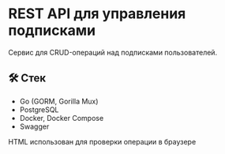 # REST API для управления подписками

Сервис для CRUD-операций над подписками пользователей.

## 🛠 Стек
- Go (GORM, Gorilla Mux)
- PostgreSQL
- Docker, Docker Compose
- Swagger

HTML использован для проверки операции в браузере
